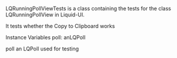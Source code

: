 LQRunningPollViewTests is a class containing the tests for the class LQRunningPollView in Liquid-UI.

It tests whether the Copy to Clipboard works

Instance Variables
	poll:		anLQPoll

poll
	an LQPoll used for testing

